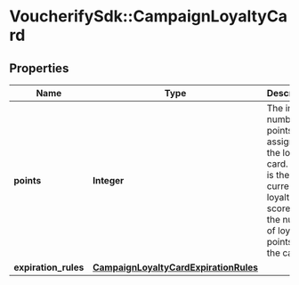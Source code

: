 # VoucherifySdk::CampaignLoyaltyCard

## Properties

| Name | Type | Description | Notes |
| ---- | ---- | ----------- | ----- |
| **points** | **Integer** | The initial number of points to assign to the loyalty card. This is the current loyalty card score i.e. the number of loyalty points on the card. |  |
| **expiration_rules** | [**CampaignLoyaltyCardExpirationRules**](CampaignLoyaltyCardExpirationRules.md) |  | [optional] |

